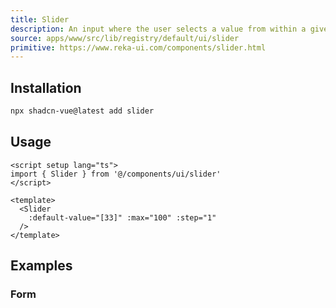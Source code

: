 ```yaml
---
title: Slider
description: An input where the user selects a value from within a given range.
source: apps/www/src/lib/registry/default/ui/slider
primitive: https://www.reka-ui.com/components/slider.html
---
```


<ComponentPreview name="SliderDemo" />

## Installation

```bash
npx shadcn-vue@latest add slider
```

## Usage

```vue
<script setup lang="ts">
import { Slider } from '@/components/ui/slider'
</script>

<template>
  <Slider
    :default-value="[33]" :max="100" :step="1"
  />
</template>
```

## Examples

### Form

<ComponentPreview name="SliderForm" />
